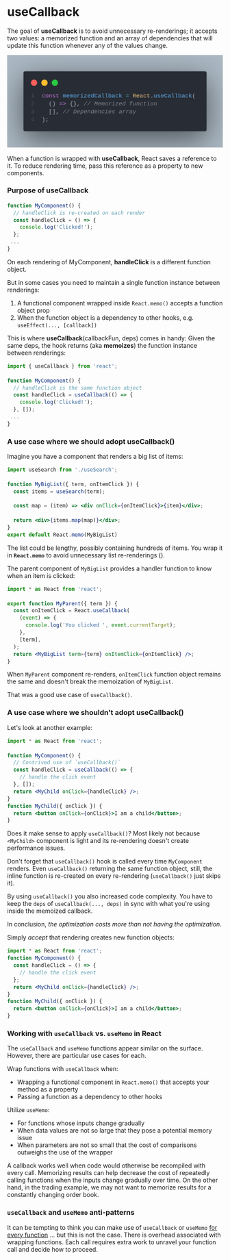 # useCallback



The goal of **useCallback** is to avoid unnecessary re-renderings; it accepts two values: a memorized function and an array of dependencies that will update this function whenever any of the values change.

![](../.gitbook/assets/dsfsgsgg.png)

When a function is wrapped with **useCallback**, React saves a reference to it. To reduce rendering time, pass this reference as a property to new components.

### Purpose of useCallback

```jsx
function MyComponent() {
  // handleClick is re-created on each render
  const handleClick = () => {
    console.log('Clicked!');
  };
 ...
}
```

On each rendering of MyComponent, **handleClick** is a different function object.

But in some cases you need to maintain a single function instance between renderings:

1. A functional component wrapped inside `React.memo()` accepts a function object prop
2. When the function object is a dependency to other hooks, e.g. `useEffect(..., [callback])`

This is where **useCallback**(callbackFun, deps) comes in handy: Given the same deps, the hook returns (aka **memoizes**) the function instance between renderings:

```jsx
import { useCallback } from 'react';

function MyComponent() {
  // handleClick is the same function object
  const handleClick = useCallback(() => {
    console.log('Clicked!');
  }, []);
 ...
}
```

### A use case where we should adopt useCallback() <a href="#3-a-good-use-case" id="3-a-good-use-case"></a>

Imagine you have a component that renders a big list of items:

```jsx
import useSearch from './useSearch';

function MyBigList({ term, onItemClick }) {
  const items = useSearch(term);
  
  const map = (item) => <div onClick={onItemClick}>{item}</div>;
  
  return <div>{items.map(map)}</div>;
}
export default React.memo(MyBigList)
```

The list could be lengthy, possibly containing hundreds of items. You wrap it in **`React.memo`** to avoid unnecessary list re-renderings ().

The parent component of `MyBigList` provides a handler function to know when an item is clicked:

```jsx
import * as React from 'react';

export function MyParent({ term }) {
  const onItemClick = React.useCallback(
    (event) => {
      console.log('You clicked ', event.currentTarget);
    },
    [term],
  );
  return <MyBigList term={term} onItemClick={onItemClick} />;
}

```

When `MyParent` component re-renders, `onItemClick` function object remains the same and doesn't break the memoization of `MyBigList`.

That was a good use case of `useCallback()`.

### A use case where we shouldn't adopt useCallback() <a href="#3-a-good-use-case" id="3-a-good-use-case"></a>

Let's look at another example:

```jsx
import * as React from 'react';

function MyComponent() {
  // Contrived use of `useCallback()`
  const handleClick = useCallback(() => {
    // handle the click event
  }, []);
  return <MyChild onClick={handleClick} />;
}
function MyChild({ onClick }) {
  return <button onClick={onClick}>I am a child</button>;
}
```

Does it make sense to apply `useCallback()`? Most likely not because `<MyChild>` component is light and its re-rendering doesn't create performance issues.

Don't forget that `useCallback()` hook is called every time `MyComponent` renders. Even `useCallback()` returning the same function object, still, the inline function is re-created on every re-rendering (`useCallback()` just skips it).

By using `useCallback()` you also increased code complexity. You have to keep the `deps` of `useCallback(..., deps)` in sync with what you're using inside the memoized callback.

In conclusion, _the optimization costs more than not having the optimization_.

Simply _accept_ that rendering creates new function objects:

```jsx
import * as React from 'react';
function MyComponent() {
  const handleClick = () => {
    // handle the click event
  };
  return <MyChild onClick={handleClick} />;
}
function MyChild({ onClick }) {
  return <button onClick={onClick}>I am a child</button>;
}

```

### Working with `useCallback` vs. `useMemo` in React

The `useCallback` and `useMemo` functions appear similar on the surface. However, there are particular use cases for each.

Wrap functions with `useCallback` when:

* Wrapping a functional component in `React.memo()` that accepts your method as a property
* Passing a function as a dependency to other hooks

Utilize `useMemo`:

* For functions whose inputs change gradually
* When data values are not so large that they pose a potential memory issue
* When parameters are not so small that the cost of comparisons outweighs the use of the wrapper

A callback works well when code would otherwise be recompiled with every call. Memorizing results can help decrease the cost of repeatedly calling functions when the inputs change gradually over time. On the other hand, in the trading example, we may not want to memorize results for a constantly changing order book.

### `useCallback` and `useMemo` anti-patterns

It can be tempting to think you can make use of `useCallback` or `useMemo` [for every function](https://kentcdodds.com/blog/usememo-and-usecallback) … but this is not the case. There is overhead associated with wrapping functions. Each call requires extra work to unravel your function call and decide how to proceed.
